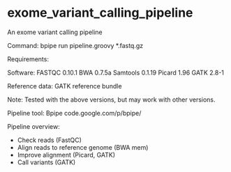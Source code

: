 exome_variant_calling_pipeline
==============================

An exome variant calling pipeline

Command:
bpipe run pipeline.groovy *.fastq.gz


Requirements:

Software:
FASTQC 0.10.1
BWA 0.7.5a
Samtools 0.1.19
Picard 1.96
GATK 2.8-1

Reference data:
GATK reference bundle

Note: Tested with the above versions, but may work with other versions.


Pipeline tool: Bpipe code.google.com/p/bpipe/

Pipeline overview:
* Check reads (FastQC)
* Align reads to reference genome (BWA mem)
* Improve alignment (Picard, GATK)
* Call variants (GATK)
